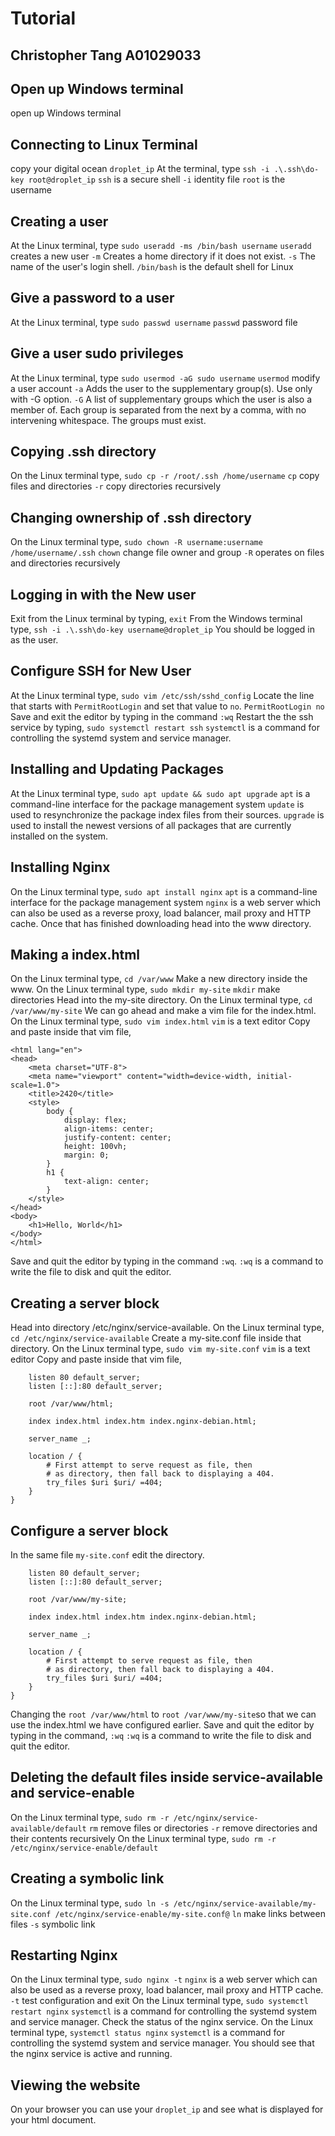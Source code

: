 # Tutorial
## Christopher Tang A01029033

## Open up Windows terminal
open up Windows terminal

## Connecting to Linux Terminal
copy your digital ocean `droplet_ip`
At the terminal, type `ssh -i .\.ssh\do-key root@droplet_ip`
`ssh` is a secure shell
`-i` identity file
`root` is the username

## Creating a user
At the Linux terminal, type ```sudo useradd -ms /bin/bash username```
`useradd` creates a new user
`-m` Creates a home directory if it does not exist.
`-s` The name of the user's login shell.
`/bin/bash` is the default shell for Linux

## Give a password to a user
At the Linux terminal, type ```sudo passwd username```
`passwd` password file

## Give a user sudo privileges
At the Linux terminal, type ```sudo usermod -aG sudo username```
`usermod` modify a user account
`-a` Adds the user to the supplementary group(s). Use only with -G option.
`-G` A list of supplementary groups which the user is also a member of. Each group is separated from the next by a comma, with no intervening whitespace. The groups must exist.

## Copying .ssh directory
On the Linux terminal type, `sudo cp -r /root/.ssh /home/username`
`cp` copy files and directories
`-r` copy directories recursively

## Changing ownership of .ssh directory
On the Linux terminal type, `sudo chown -R username:username /home/username/.ssh`
`chown` change file owner and group
`-R` operates on files and directories recursively

## Logging in with the New user
Exit from the Linux terminal by typing, `exit`
From the Windows terminal type, `ssh -i .\.ssh\do-key username@droplet_ip`
You should be logged in as the user.

## Configure SSH for New User
At the Linux terminal type, `sudo vim /etc/ssh/sshd_config`
Locate the line that starts with `PermitRootLogin` and set that value to `no`.
`PermitRootLogin no`
Save and exit the editor by typing in the command `:wq`
Restart the the ssh service by typing, `sudo systemctl restart ssh`
`systemctl` is a command for controlling the systemd system and service manager.

## Installing and Updating Packages
At the Linux terminal type, `sudo apt update && sudo apt upgrade`
`apt` is a command-line interface for the package management system
`update` is used to resynchronize the package index files from their sources.
`upgrade` is used to install the newest versions of all packages that are currently installed on the system.

## Installing Nginx
On the Linux terminal type, `sudo apt install nginx`
`apt` is a command-line interface for the package management system
`nginx` is a web server which can also be used as a reverse proxy, load balancer, mail proxy and HTTP cache.
Once that has finished downloading head into the www directory.

## Making a index.html
On the Linux terminal type, `cd /var/www`
Make a new directory inside the www.
On the Linux terminal type, `sudo mkdir my-site`
`mkdir` make directories
Head into the my-site directory.
On the Linux terminal type, `cd /var/www/my-site`
We can go ahead and make a vim file for the index.html.
On the Linux terminal type, `sudo vim index.html`
`vim` is a text editor
Copy and paste inside that vim file,
```<!DOCTYPE html>
<html lang="en">
<head>
    <meta charset="UTF-8">
    <meta name="viewport" content="width=device-width, initial-scale=1.0">
    <title>2420</title>
    <style>
        body {
            display: flex;
            align-items: center;
            justify-content: center;
            height: 100vh;
            margin: 0;
        }
        h1 {
            text-align: center;
        }
    </style>
</head>
<body>
    <h1>Hello, World</h1>
</body>
</html>
```
Save and quit the editor by typing in the command `:wq`.
`:wq` is a command to write the file to disk and quit the editor.


## Creating a server block
Head into directory /etc/nginx/service-available.
On the Linux terminal type, `cd /etc/nginx/service-available`
Create a my-site.conf file inside that directory.
On the Linux terminal type, `sudo vim my-site.conf`
`vim` is a text editor
Copy and paste inside that vim file, 
```server {
	listen 80 default_server;
	listen [::]:80 default_server;
	
	root /var/www/html;
	
	index index.html index.htm index.nginx-debian.html;
	
	server_name _;
	
	location / {
		# First attempt to serve request as file, then
		# as directory, then fall back to displaying a 404.
		try_files $uri $uri/ =404;
	}
}
```

## Configure a server block
In the same file `my-site.conf` edit the directory.
```server {
	listen 80 default_server;
	listen [::]:80 default_server;
	
	root /var/www/my-site;
	
	index index.html index.htm index.nginx-debian.html;
	
	server_name _;
	
	location / {
		# First attempt to serve request as file, then
		# as directory, then fall back to displaying a 404.
		try_files $uri $uri/ =404;
	}
}
```
Changing the `root /var/www/html` to `root /var/www/my-site`so that we can use the index.html we have configured earlier.
Save and quit the editor by typing in the command, `:wq`
`:wq` is a command to write the file to disk and quit the editor.


## Deleting the default files inside service-available and service-enable
On the Linux terminal type, `sudo rm -r /etc/nginx/service-available/default`
`rm` remove files or directories
`-r` remove directories and their contents recursively 
On the Linux terminal type, `sudo rm -r /etc/nginx/service-enable/default`

## Creating a symbolic link
On the Linux terminal type, `sudo ln -s /etc/nginx/service-available/my-site.conf /etc/nginx/service-enable/my-site.conf@`
`ln` make links between files
`-s` symbolic link

## Restarting Nginx
On the Linux terminal type, `sudo nginx -t`
`nginx` is a web server which can also be used as a reverse proxy, load balancer, mail proxy and HTTP cache.
`-t` test configuration and exit
On the Linux terminal type, `sudo systemctl restart nginx`
`systemctl` is a command for controlling the systemd system and service manager.
Check the status of the nginx service.
On the Linux terminal type, `systemctl status nginx`
`systemctl` is a command for controlling the systemd system and service manager.
You should see that the nginx service is active and running.


## Viewing the website
On your browser you can use your `droplet_ip` and see what is displayed for your html document.

